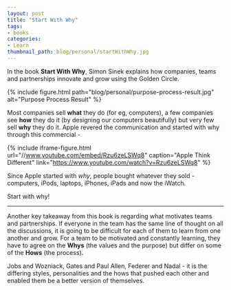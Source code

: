 ```yaml
---
layout: post
title: "Start With Why"
tags:
- books
categories:
- Learn
thumbnail_path: blog/personal/startWithWhy.jpg
---
```


In the book **Start With Why**, Simon Sinek explains how companies, teams and partnerships innovate and grow using the Golden Circle.

{% include figure.html path="blog/personal/purpose-process-result.jpg" alt="Purpose Process Result" %}

Most companies sell **what** they do (for eg, computers), a few companies see **how** they do it (by designing our computers beautifully) but very few sell **why** they do it. Apple revered the communication and started with why through this commercial - 

{% include iframe-figure.html url="//www.youtube.com/embed/Rzu6zeLSWq8" caption="Apple Think Different" link="https://www.youtube.com/watch?v=Rzu6zeLSWq8" %}

Since Apple started with *why*, people bought whatever they sold - computers, iPods, laptops, iPhones, iPads and now the iWatch. 

Start with why!

---

Another key takeaway from this book is regarding what motivates teams and partnerships. If everyone in the team has the same line of thought on all the discussions, it is going to be difficult for each of them to learn from one another and grow. For a team to be motivated and constantly learning, they have to agree on the **Whys** (the values and the purpose) but differ on some of the **Hows** (the process). 

Jobs and Wozniack, Gates and Paul Allen, Federer and Nadal - it is the differing styles, personalities and the hows that pushed each other and enabled them be a better version of themselves.
